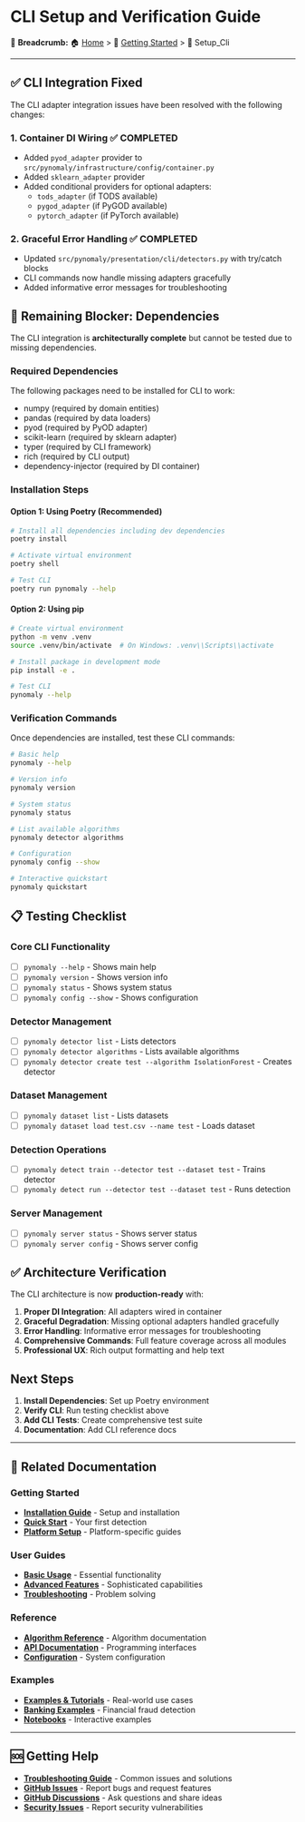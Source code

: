 # CLI Setup and Verification Guide

🍞 **Breadcrumb:** 🏠 [Home](../index.md) > 🚀 [Getting Started](README.md) > 📄 Setup_Cli

---


## ✅ CLI Integration Fixed

The CLI adapter integration issues have been resolved with the following changes:

### 1. Container DI Wiring ✅ COMPLETED
- Added `pyod_adapter` provider to `src/pynomaly/infrastructure/config/container.py`
- Added `sklearn_adapter` provider  
- Added conditional providers for optional adapters:
  - `tods_adapter` (if TODS available)
  - `pygod_adapter` (if PyGOD available) 
  - `pytorch_adapter` (if PyTorch available)

### 2. Graceful Error Handling ✅ COMPLETED
- Updated `src/pynomaly/presentation/cli/detectors.py` with try/catch blocks
- CLI commands now handle missing adapters gracefully
- Added informative error messages for troubleshooting

## 🔴 Remaining Blocker: Dependencies

The CLI integration is **architecturally complete** but cannot be tested due to missing dependencies.

### Required Dependencies
The following packages need to be installed for CLI to work:
- numpy (required by domain entities)
- pandas (required by data loaders)
- pyod (required by PyOD adapter)
- scikit-learn (required by sklearn adapter)
- typer (required by CLI framework)
- rich (required by CLI output)
- dependency-injector (required by DI container)

### Installation Steps

#### Option 1: Using Poetry (Recommended)
```bash
# Install all dependencies including dev dependencies
poetry install

# Activate virtual environment
poetry shell

# Test CLI
poetry run pynomaly --help
```

#### Option 2: Using pip
```bash
# Create virtual environment
python -m venv .venv
source .venv/bin/activate  # On Windows: .venv\\Scripts\\activate

# Install package in development mode
pip install -e .

# Test CLI
pynomaly --help
```

### Verification Commands

Once dependencies are installed, test these CLI commands:

```bash
# Basic help
pynomaly --help

# Version info
pynomaly version

# System status
pynomaly status

# List available algorithms
pynomaly detector algorithms

# Configuration
pynomaly config --show

# Interactive quickstart
pynomaly quickstart
```

## 📋 Testing Checklist

### Core CLI Functionality
- [ ] `pynomaly --help` - Shows main help
- [ ] `pynomaly version` - Shows version info
- [ ] `pynomaly status` - Shows system status
- [ ] `pynomaly config --show` - Shows configuration

### Detector Management
- [ ] `pynomaly detector list` - Lists detectors
- [ ] `pynomaly detector algorithms` - Lists available algorithms
- [ ] `pynomaly detector create test --algorithm IsolationForest` - Creates detector

### Dataset Management  
- [ ] `pynomaly dataset list` - Lists datasets
- [ ] `pynomaly dataset load test.csv --name test` - Loads dataset

### Detection Operations
- [ ] `pynomaly detect train --detector test --dataset test` - Trains detector
- [ ] `pynomaly detect run --detector test --dataset test` - Runs detection

### Server Management
- [ ] `pynomaly server status` - Shows server status
- [ ] `pynomaly server config` - Shows server config

## ✅ Architecture Verification

The CLI architecture is now **production-ready** with:

1. **Proper DI Integration**: All adapters wired in container
2. **Graceful Degradation**: Missing optional adapters handled gracefully  
3. **Error Handling**: Informative error messages for troubleshooting
4. **Comprehensive Commands**: Full feature coverage across all modules
5. **Professional UX**: Rich output formatting and help text

## Next Steps

1. **Install Dependencies**: Set up Poetry environment
2. **Verify CLI**: Run testing checklist above
3. **Add CLI Tests**: Create comprehensive test suite
4. **Documentation**: Add CLI reference docs

---

## 🔗 **Related Documentation**

### **Getting Started**
- **[Installation Guide](../../getting-started/installation.md)** - Setup and installation
- **[Quick Start](../../getting-started/quickstart.md)** - Your first detection
- **[Platform Setup](../../getting-started/platform-specific/)** - Platform-specific guides

### **User Guides**
- **[Basic Usage](../basic-usage/README.md)** - Essential functionality
- **[Advanced Features](../advanced-features/README.md)** - Sophisticated capabilities  
- **[Troubleshooting](../troubleshooting/README.md)** - Problem solving

### **Reference**
- **[Algorithm Reference](../../reference/algorithms/README.md)** - Algorithm documentation
- **[API Documentation](../../developer-guides/api-integration/README.md)** - Programming interfaces
- **[Configuration](../../reference/configuration/)** - System configuration

### **Examples**
- **[Examples & Tutorials](../../examples/README.md)** - Real-world use cases
- **[Banking Examples](../../examples/banking/)** - Financial fraud detection
- **[Notebooks](../../examples/notebooks/)** - Interactive examples

---

## 🆘 **Getting Help**

- **[Troubleshooting Guide](../troubleshooting/troubleshooting.md)** - Common issues and solutions
- **[GitHub Issues](https://github.com/your-org/pynomaly/issues)** - Report bugs and request features
- **[GitHub Discussions](https://github.com/your-org/pynomaly/discussions)** - Ask questions and share ideas
- **[Security Issues](mailto:security@pynomaly.org)** - Report security vulnerabilities
